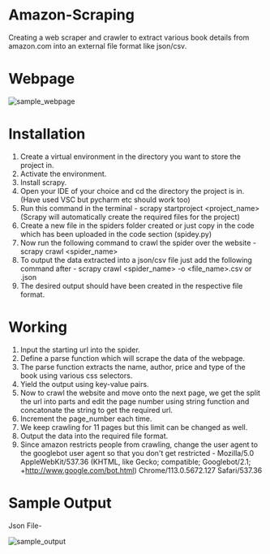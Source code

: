 # Amazon-Scraping
Creating a web scraper and crawler to extract various book details from amazon.com into an external file format like json/csv.

# Webpage

![sample_webpage](https://github.com/nixter332/amazon-scraping/assets/97787214/e1cda256-32bd-4cfc-a917-64accab3e524)

# Installation
1. Create a virtual environment in the directory you want to store the project in.
2. Activate the environment.
3. Install scrapy.
4. Open your IDE of your choice and cd the directory the project is in. (Have used VSC but pycharm etc should work too)
5. Run this command in the terminal - scrapy startproject <project_name> (Scrapy will automatically create the required files for the project)
6. Create a new file in the spiders folder created or just copy in the code which has been uploaded in the code section (spidey.py)
7. Now run the following command to crawl the spider over the website - scrapy crawl <spider_name>
8. To output the data extracted into a json/csv file just add the following command after - scrapy crawl <spider_name> -o <file_name>.csv or .json
9. The desired output should have been created in the respective file format.

# Working

1. Input the starting url into the spider.
2. Define a parse function which will scrape the data of the webpage.
3. The parse function extracts the name, author, price and type of the book using various css selectors.
4. Yield the output using key-value pairs.
5. Now to crawl the website and move onto the next page, we get the split the url into parts and edit the page number using string function and concatonate the string to get the required url.
6. Increment the page_number each time.
7. We keep crawling for 11 pages but this limit can be changed as well.
8. Output the data into the required file format.
9. Since amazon restricts people from crawling, change the user agent to the googlebot user agent so that you don't get restricted - Mozilla/5.0 AppleWebKit/537.36 (KHTML, like Gecko; compatible; Googlebot/2.1; +http://www.google.com/bot.html) Chrome/113.0.5672.127 Safari/537.36

# Sample Output

Json File-

![sample_output](https://github.com/nixter332/amazon-scraping/assets/97787214/2ce4cb9e-9653-4638-9cd0-097da2573282)





